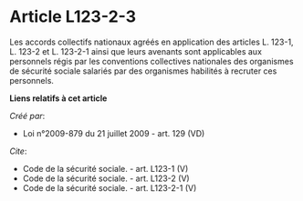# Article L123-2-3

Les accords collectifs nationaux agréés en application des articles L. 123-1, L. 123-2 et L. 123-2-1 ainsi que leurs avenants
sont applicables aux personnels régis par les conventions collectives nationales des organismes de sécurité sociale salariés
par des organismes habilités à recruter ces personnels.

**Liens relatifs à cet article**

_Créé par_:

  - Loi n°2009-879 du 21 juillet 2009 - art. 129 (VD)

_Cite_:

  - Code de la sécurité sociale. - art. L123-1 (V)
  - Code de la sécurité sociale. - art. L123-2 (V)
  - Code de la sécurité sociale. - art. L123-2-1 (V)
